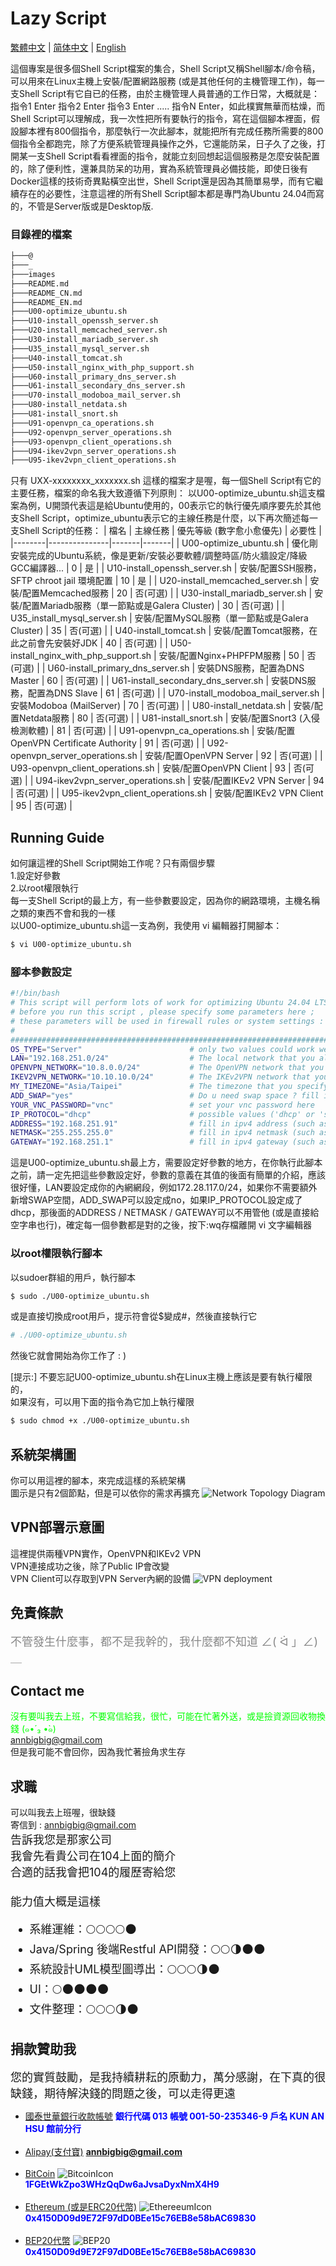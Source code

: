 # Lazy Script

[繁體中文](README.md) | [简体中文](README_CN.md) | [English](README_EN.md) 

這個專案是很多個Shell Script檔案的集合，Shell Script又稱Shell腳本/命令稿，可以用來在Linux主機上安裝/配置網路服務 (或是其他任何的主機管理工作)，每一支Shell Script有它自已的任務，由於主機管理人員普通的工作日常，大概就是：指令1 Enter 指令2 Enter 指令3 Enter ..... 指令N Enter，如此樸實無華而枯燥，而Shell Script可以理解成，我一次性把所有要執行的指令，寫在這個腳本裡面，假設腳本裡有800個指令，那麼執行一次此腳本，就能把所有完成任務所需要的800個指令全都跑完，除了方便系統管理員操作之外，它還能防呆，日子久了之後，打開某一支Shell Script看看裡面的指令，就能立刻回想起這個服務是怎麼安裝配置的，除了便利性，還兼具防呆的功用，實為系統管理員必備技能，即使日後有Docker這樣的技術奇異點橫空出世，Shell Script還是因為其簡單易學，而有它繼續存在的必要性，注意這裡的所有Shell Script腳本都是專門為Ubuntu 24.04而寫的，不管是Server版或是Desktop版.


### 目錄裡的檔案

```bash
├───@
├───_
├───images
├───README.md
├───README_CN.md
├───README_EN.md
├───U00-optimize_ubuntu.sh
├───U10-install_openssh_server.sh
├───U20-install_memcached_server.sh
├───U30-install_mariadb_server.sh
├───U35_install_mysql_server.sh
├───U40-install_tomcat.sh
├───U50-install_nginx_with_php_support.sh
├───U60-install_primary_dns_server.sh
├───U61-install_secondary_dns_server.sh
├───U70-install_modoboa_mail_server.sh
├───U80-install_netdata.sh
├───U81-install_snort.sh
├───U91-openvpn_ca_operations.sh
├───U92-openvpn_server_operations.sh
├───U93-openvpn_client_operations.sh
├───U94-ikev2vpn_server_operations.sh
├───U95-ikev2vpn_client_operations.sh

```

只有 UXX-xxxxxxxx_xxxxxxx.sh 這樣的檔案才是喔，每一個Shell Script有它的主要任務，檔案的命名我大致遵循下列原則：
以U00-optimize_ubuntu.sh這支檔案為例，U開頭代表這是給Ubuntu使用的，00表示它的執行優先順序要先於其他支Shell Script，optimize_ubuntu表示它的主線任務是什麼，以下再次簡述每一支Shell Script的任務：
|  檔名 | 主線任務  | 優先等級 (數字愈小愈優先) | 必要性 |
|--------|---------------|-------|-------|
|  U00-optimize_ubuntu.sh | 優化剛安裝完成的Ubuntu系統，像是更新/安裝必要軟體/調整時區/防火牆設定/降級GCC編譯器...  | 0 | 是 |
|  U10-install_openssh_server.sh | 安裝/配置SSH服務，SFTP chroot jail 環境配置  | 10 | 是 |
|  U20-install_memcached_server.sh | 安裝/配置Memcached服務  | 20 | 否(可選) |
|  U30-install_mariadb_server.sh | 安裝/配置Mariadb服務（單一節點或是Galera Cluster)  | 30 | 否(可選) |
|  U35_install_mysql_server.sh | 安裝/配置MySQL服務（單一節點或是Galera Cluster)  | 35 | 否(可選) |
|  U40-install_tomcat.sh | 安裝/配置Tomcat服務，在此之前會先安裝好JDK  | 40 | 否(可選) |
|  U50-install_nginx_with_php_support.sh | 安裝/配置Nginx+PHPFPM服務  | 50 | 否(可選) |
|  U60-install_primary_dns_server.sh | 安裝DNS服務，配置為DNS Master  | 60 | 否(可選) |
|  U61-install_secondary_dns_server.sh | 安裝DNS服務，配置為DNS Slave  | 61 | 否(可選) |
|  U70-install_modoboa_mail_server.sh | 安裝Modoboa (MailServer)  | 70 | 否(可選) |
|  U80-install_netdata.sh | 安裝/配置Netdata服務  | 80 | 否(可選) |
|  U81-install_snort.sh | 安裝/配置Snort3 (入侵檢測軟體)  | 81 | 否(可選) |
|  U91-openvpn_ca_operations.sh | 安裝/配置OpenVPN Certificate Authority  | 91 | 否(可選) |
|  U92-openvpn_server_operations.sh | 安裝/配置OpenVPN Server  | 92 | 否(可選) |
|  U93-openvpn_client_operations.sh | 安裝/配置OpenVPN Client  | 93 | 否(可選) |
|  U94-ikev2vpn_server_operations.sh | 安裝/配置IKEv2 VPN Server  | 94 | 否(可選) |
|  U95-ikev2vpn_client_operations.sh | 安裝/配置IKEv2 VPN Client  | 95 | 否(可選) |

## Running Guide
如何讓這裡的Shell Script開始工作呢？只有兩個步驟<br>
1.設定好參數 <br>
2.以root權限執行<br>
每一支Shell Script的最上方，有一些參數要設定，因為你的網路環境，主機名稱之類的東西不會和我的一樣<br>
以U00-optimize_ubuntu.sh這一支為例，我使用 vi 編輯器打開腳本：
```bash
$ vi U00-optimize_ubuntu.sh
```

### 腳本參數設定

```bash
#!/bin/bash
# This script will perform lots of work for optimizing Ubuntu 24.04 LTS you've just installed
# before you run this script , please specify some parameters here ;
# these parameters will be used in firewall rules or system settings :
# 
########################################################################################################
OS_TYPE="Server"                        # only two values could work well 'Desktop' or 'Server'
LAN="192.168.251.0/24"                  # The local network that you allow packets come in from there
OPENVPN_NETWORK="10.8.0.0/24"           # The OpenVPN network that you allow packets come in from there
IKEV2VPN_NETWORK="10.10.10.0/24"        # The IKEv2VPN network that you allow packets come in from there
MY_TIMEZONE="Asia/Taipei"               # The timezone that you specify for this VPS node
ADD_SWAP="yes"                          # Do u need swap space ? fill in 'yes' or 'YES' will add swap for u
YOUR_VNC_PASSWORD="vnc"                 # set your vnc password here
IP_PROTOCOL="dhcp"                      # possible values ('dhcp' or 'staic') ; how do u get ipv4 address?
ADDRESS="192.168.251.91"                # fill in ipv4 address (such as 192.168.251.96) if u use static ip
NETMASK="255.255.255.0"                 # fill in ipv4 netmask (such as 255.255.255.0) if u use static ip
GATEWAY="192.168.251.1"                 # fill in ipv4 gateway (such as 192.168.251.1) if u use static ip
```
這是U00-optimize_ubuntu.sh最上方，需要設定好參數的地方，在你執行此腳本之前，請一定先把這些參數設定好，參數的意義在其值的後面有簡單的介紹，應該很好懂，LAN要設定成你的內網網段，例如172.28.117.0/24，如果你不需要額外新增SWAP空間，ADD_SWAP可以設定成no，如果IP_PROTOCOL設定成了dhcp，那後面的ADDRESS / NETMASK / GATEWAY可以不用管他 (或是直接給空字串也行)，確定每一個參數都是對的之後，按下:wq存檔離開 vi 文字編輯器

### 以root權限執行腳本
以sudoer群組的用戶，執行腳本
```bash
$ sudo ./U00-optimize_ubuntu.sh
```
或是直接切換成root用戶，提示符會從$變成#，然後直接執行它<br>
```bash
# ./U00-optimize_ubuntu.sh
```
然後它就會開始為你工作了 : ) <br>

[提示:] 不要忘記U00-optimize_ubuntu.sh在Linux主機上應該是要有執行權限的，<br>
如果沒有，可以用下面的指令為它加上執行權限
```bash
$ sudo chmod +x ./U00-optimize_ubuntu.sh
```
## 系統架構圖
你可以用這裡的腳本，來完成這樣的系統架構<br>
圖示是只有2個節點，但是可以依你的需求再擴充
![Network Topology Diagram](images/system_architecture_0.jpg?raw=true  'horizontal scaling')

## VPN部署示意圖
這裡提供兩種VPN實作，OpenVPN和IKEv2 VPN<br>
VPN連接成功之後，除了Public IP會改變<br>
VPN Client可以存取到VPN Server內網的設備
![VPN deployment](images/000_VPN_deployment.jpg?raw=true  'VPN deployment')

## 免責條款 
<font size=4 color=888888>不管發生什麼事，都不是我幹的，我什麼都不知道  ∠( ᐛ 」∠)＿ </font>  

## Contact me  
<span style="color:#00FF00">沒有要叫我去上班，不要寫信給我，很忙，可能在忙著外送，或是撿資源回收物換錢 (๑•́ ₃ •̀๑)</span>  
annbigbig@gmail.com<br>
但是我可能不會回你，因為我忙著撿角求生存

## 求職
  
可以叫我去上班喔，很缺錢  
寄信到 : [annbigbig@gmail.com](mailto:annbigbig@gmail.com)  
<font size=4>
告訴我您是那家公司<br>
我會先看貴公司在104上面的簡介<br>
合適的話我會把104的履歷寄給您<br><br>
能力值大概是這樣  
* 系維運維：🌕🌕🌕🌕🌑  
* Java/Spring 後端Restful API開發：🌕🌕🌗🌑🌑  
* 系統設計UML模型圖導出：🌕🌕🌕🌗🌑   
* UI：🌕🌑🌑🌑🌑   
* 文件整理：🌕🌕🌕🌗🌑    
</font>

## 捐款贊助我
<font size=4>您的實質鼓勵，是我持續耕耘的原動力，萬分感謝，在下真的很缺錢，期待解決錢的問題之後，可以走得更遠</font>  

   - [國泰世華銀行收款帳號](#CathayBank) **<span style="color:#0000FF">銀行代碼 013 帳號 001-50-235346-9 戶名 KUN AN HSU 館前分行</span>**  <br><br>
   - [Alipay(支付寶)](#alipay) **<span style="color:#0000FF">annbigbig@gmail.com</span>**  <br><br>
   - [BitCoin](#Bitcoin)  ![BitcoinIcon](images/Bitcoin.png?raw=true "Thank you")  
      **<span style="color:#0000FF">1FGEtWkZpo3WHzQqDw6aJvsaDyxNmX4H9</span>** <br><br>
   - [Ethereum (或是ERC20代幣)](#Ethereum)  ![EthereeumIcon](images/Ethereum.png?raw=true "Thank you")  
      **<span style="color:#0000FF">0x4150D09d9E72F97dD0BEe15c76EB8e58bAC69830</span>** <br><br>
  - [BEP20代幣](#BEP20)  ![BEP20](images/BEP20.png?raw=true "Thank you")  
      **<span style="color:#0000FF">0x4150D09d9E72F97dD0BEe15c76EB8e58bAC69830</span>**
